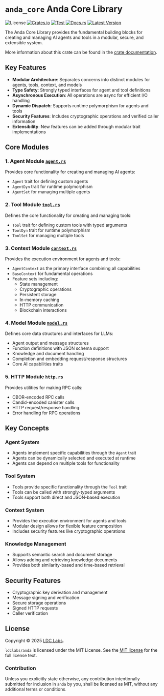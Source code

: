 # `anda_core` Anda Core Library

![License](https://img.shields.io/crates/l/anda_core.svg)
[![Crates.io](https://img.shields.io/crates/d/anda_core.svg)](https://crates.io/crates/anda_core)
[![Test](https://github.com/ldclabs/anda/actions/workflows/test.yml/badge.svg)](https://github.com/ldclabs/anda/actions/workflows/test.yml)
[![Docs.rs](https://docs.rs/anda_core/badge.svg)](https://docs.rs/anda_core)
[![Latest Version](https://img.shields.io/crates/v/anda_core.svg)](https://crates.io/crates/anda_core)

The Anda Core Library provides the fundamental building blocks for creating and managing AI agents and tools in a modular, secure, and extensible system.

More information about this crate can be found in the [crate documentation][docs].

## Key Features

- **Modular Architecture**: Separates concerns into distinct modules for agents, tools, context, and models
- **Type Safety**: Strongly typed interfaces for agent and tool definitions
- **Asynchronous Execution**: All operations are async for efficient I/O handling
- **Dynamic Dispatch**: Supports runtime polymorphism for agents and tools
- **Security Features**: Includes cryptographic operations and verified caller information
- **Extensibility**: New features can be added through modular trait implementations

## Core Modules

### 1. Agent Module [`agent.rs`](https://github.com/ldclabs/anda/blob/main/anda_core/src/agent.rs)
Provides core functionality for creating and managing AI agents:
- `Agent` trait for defining custom agents
- `AgentDyn` trait for runtime polymorphism
- `AgentSet` for managing multiple agents

### 2. Tool Module [`tool.rs`](https://github.com/ldclabs/anda/blob/main/anda_core/src/tool.rs)
Defines the core functionality for creating and managing tools:
- `Tool` trait for defining custom tools with typed arguments
- `ToolDyn` trait for runtime polymorphism
- `ToolSet` for managing multiple tools

### 3. Context Module [`context.rs`](https://github.com/ldclabs/anda/blob/main/anda_core/src/context.rs)
Provides the execution environment for agents and tools:
- `AgentContext` as the primary interface combining all capabilities
- `BaseContext` for fundamental operations
- Feature sets including:
  - State management
  - Cryptographic operations
  - Persistent storage
  - In-memory caching
  - HTTP communication
  - Blockchain interactions

### 4. Model Module [`model.rs`](https://github.com/ldclabs/anda/blob/main/anda_core/src/model.rs)
Defines core data structures and interfaces for LLMs:
- Agent output and message structures
- Function definitions with JSON schema support
- Knowledge and document handling
- Completion and embedding request/response structures
- Core AI capabilities traits

### 5. HTTP Module [`http.rs`](https://github.com/ldclabs/anda/blob/main/anda_core/src/http.rs)
Provides utilities for making RPC calls:
- CBOR-encoded RPC calls
- Candid-encoded canister calls
- HTTP request/response handling
- Error handling for RPC operations

## Key Concepts

### Agent System
- Agents implement specific capabilities through the `Agent` trait
- Agents can be dynamically selected and executed at runtime
- Agents can depend on multiple tools for functionality

### Tool System
- Tools provide specific functionality through the `Tool` trait
- Tools can be called with strongly-typed arguments
- Tools support both direct and JSON-based execution

### Context System
- Provides the execution environment for agents and tools
- Modular design allows for flexible feature composition
- Includes security features like cryptographic operations

### Knowledge Management
- Supports semantic search and document storage
- Allows adding and retrieving knowledge documents
- Provides both similarity-based and time-based retrieval

## Security Features
- Cryptographic key derivation and management
- Message signing and verification
- Secure storage operations
- Signed HTTP requests
- Caller verification

## License
Copyright © 2025 [LDC Labs](https://github.com/ldclabs).

`ldclabs/anda` is licensed under the MIT License. See the [MIT license][license] for the full license text.

### Contribution

Unless you explicitly state otherwise, any contribution intentionally submitted
for inclusion in `anda` by you, shall be licensed as MIT, without any
additional terms or conditions.

[docs]: https://docs.rs/anda_core
[license]: ./../LICENSE-MIT